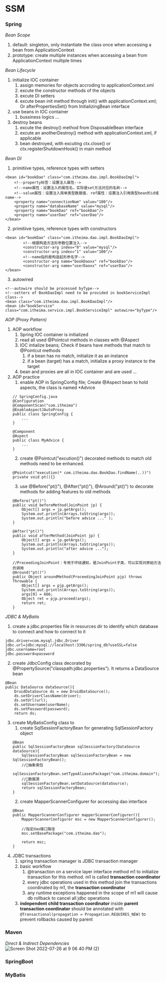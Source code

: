 # SSM
### Spring 
*Bean Scope*
1. default: singleton, only instantiate the class once when accessing a bean from ApplicationContext
2. prototype: create multiple instances when accessing a bean from ApplicationContext multiple times 

*Bean Lifecycle*
1. initialize IOC container
    1. assign memories for objects accroding to applicationContext.xml
    2. excute the constructor methods of the objects
    3. excute DI setters
    4. excute bean init method through init() with applicationContext.xml; Or afterPropertiesSet() from InitializingBean interface
2. use beans in IOC container
    1. bussiness logics ...
3. destroy beans
    1. excute the destroy() method from DisposableBean interface
    2. excute an anotherDestroy() method with applicationContext.xml, if applicable
    3. bean destroyed, with excuting ctx.close() or ctx.registerShutdownHook() in main method

*Bean DI*
1. primitiive types, reference types with setters
```
<bean id="bookDao" class="com.itheima.dao.impl.BookDaoImpl">
    <!--property标签：设置注入属性-->
    <!--name属性：设置注入的属性名，实际是set方法对应的名称-->
    <!--value属性：设置注入简单类型数据值. ref属性：设置注入引用类型bean的id或name-->
    <property name="connectionNum" value="100"/>
    <property name="databaseName" value="mysql"/>
    <property name="bookDao" ref="bookDao"/>
    <property name="userDao" ref="userDao"/>
</bean>
```
2. primitiive types, reference types with constructors
```
<bean id="bookDao" class="com.itheima.dao.impl.BookDaoImpl">
        <!--根据构造方法形参数位置注入-->
        <constructor-arg index="0" value="mysql"/>
        <constructor-arg index="1" value="100"/>
        <!--name指的是构造起形参名字-->
        <constructor-arg name="bookDaoxx" ref="bookDao"/>
        <constructor-arg name="userDaoxx" ref="userDao"/>
</bean>
```
3. autowired
```
<!--autowire should be processed byType-->
<!--setters of BookDaoImpl need to be provided in bookServiceImpl class-->
<bean class="com.itheima.dao.impl.BookDaoImpl"/>
<bean id="bookService" class="com.itheima.service.impl.BookServiceImpl" autowire="byType"/>
```

*AOP (Proxy Pattern)*
1. AOP workflow
    1. Spring IOC container is initialized
    2. read all used @Pointcut methods in classes with @Aspect
    3. IOC intialize beans; Check if beans have methods that match to @Pointcut methods
        1. if a bean has no match, initialize it as an instance
        2. if a bean (target) has a match, initialize a proxy instance to the target
    4. bean and proxies are all in IOC container and are used ...
2. AOP practice
    1. enable AOP in SpringConfig file; Create @Aspect bean to hold aspects, the class is named *Advice
    ```
    // SpringConfig.java
    @Configuration
    @ComponentScan("com.itheima")
    @EnableAspectJAutoProxy
    public class SpringConfig {
        ...
    }
    
    @Component
    @Aspect
    public class MyAdvice {
        ...
    }
    ```
    2. create @Pointcut("excution()") decorated methods to match old methods need to be enhanced.
    ```
    @Pointcut("execution(* com.itheima.dao.BookDao.findName(..))")
    private void pt(){}
    ```
    3. use @Before("pt()"), @After("pt()"), @Around("pt()") to decorate methods for adding features to old methods
    ```
    @Before("pt()")
    public void beforeMethod(JoinPoint jp) {
        Object[] args = jp.getArgs();
        System.out.println(Arrays.toString(args));
        System.out.println("before advice ..." );
    }

    @After("pt()")
    public void afterMethod(JoinPoint jp) {
        Object[] args = jp.getArgs();
        System.out.println(Arrays.toString(args));
        System.out.println("after advice ...");
    }

    //ProceedingJoinPoint：专用于环绕通知，是JoinPoint子类，可以实现对原始方法的调用
    @Around("pt()")
    public Object aroundMethod(ProceedingJoinPoint pjp) throws Throwable {
        Object[] args = pjp.getArgs();
        System.out.println(Arrays.toString(args));
        args[0] = 666;
        Object ret = pjp.proceed(args);
        return ret;
    }
    ```


*JDBC & MyBatis*
1. create a jdbc.properties file in resources dir to identify which database to connect and how to connect to it
```
jdbc.driver=com.mysql.jdbc.Driver
jdbc.url=jdbc:mysql://localhost:3306/spring_db?useSSL=false
jdbc.username=root
jdbc.password=password
```
2. create JdbcConfig class decorated by @PropertySource("classpath:jdbc.properties"). It returns a DataSource bean
```
@Bean
public DataSource dataSource(){
    DruidDataSource ds = new DruidDataSource();
    ds.setDriverClassName(driver);
    ds.setUrl(url);
    ds.setUsername(userName);
    ds.setPassword(password);
    return ds;
```
3. create MyBatisConfig class to 
    1. create SqlSessionFactoryBean for generating SqlSessionFactory object
    ```
    @Bean
    public SqlSessionFactoryBean sqlSessionFactory(DataSource dataSource){
        SqlSessionFactoryBean sqlSessionFactoryBean = new SqlSessionFactoryBean();
        //🔗抽象类包
        sqlSessionFactoryBean.setTypeAliasesPackage("com.itheima.domain");
        //🔗数据源
        sqlSessionFactoryBean.setDataSource(dataSource);
        return sqlSessionFactoryBean;
    }
    ```
    2. create MapperScannerConfigurer for accessing dao interface
    ```
    @Bean
    public MapperScannerConfigurer mapperScannerConfigurer(){
        MapperScannerConfigurer msc = new MapperScannerConfigurer();

        //指定dao接口路径
        msc.setBasePackage("com.itheima.dao");

        return msc;
    }
    ```
4. JDBC transactions
    1. spring transaction manager is JDBC transaction manager
    2. basic workflow
        1. @transaction on a service layer interface method m1 to initialize transaction for this method. m1 is called **transaction coordinator**
        2. every jdbc operations used in this method join the transactions coordinated by m1, the **transaction coordinator**
        3. any runtime exceptions happened in the scope of m1 will cause db rollback to cancel all jdbc operations
    3. **independent child transaction coordinator** inside **parent transaction coordinator** should be annotated with 
    ```@Transactional(propagation = Propagation.REQUIRES_NEW)``` to prevent rollbacks caused by parent
  

### Maven
*Direct & Indirect Dependencies*
![Screen Shot 2022-07-26 at 9 06 40 PM (2)](https://user-images.githubusercontent.com/46456200/181138503-2b1c9a2e-cb44-4193-8e9b-1f5c2173e777.png)

### SpringBoot 
### MyBatis
